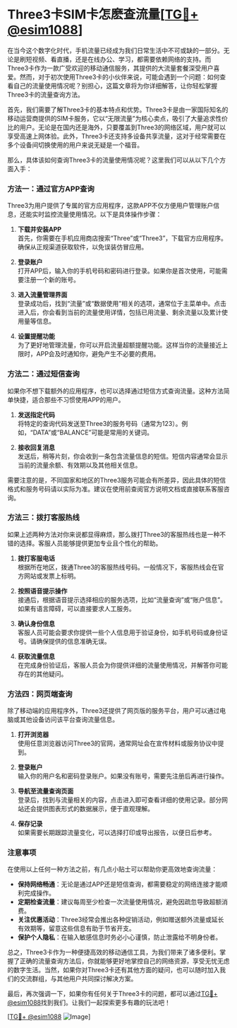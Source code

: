 # Three3卡SIM卡怎麽查流量[[TG💪+ @esim1088](https://t.me/s/esim1088)]

在当今这个数字化时代，手机流量已经成为我们日常生活中不可或缺的一部分。无论是刷短视频、看直播，还是在线办公、学习，都需要依赖网络的支持。而Three3卡作为一款广受欢迎的移动通信服务，其提供的大流量套餐深受用户喜爱。然而，对于初次使用Three3卡的小伙伴来说，可能会遇到一个问题：如何查看自己的流量使用情况呢？别担心，这篇文章将为你详细解答，让你轻松掌握Three3卡的流量查询方法。

首先，我们需要了解Three3卡的基本特点和优势。Three3卡是由一家国际知名的移动运营商提供的SIM卡服务，它以“无限流量”为核心卖点，吸引了大量追求性价比的用户。无论是在国内还是海外，只要覆盖到Three3的网络区域，用户就可以享受高速上网体验。此外，Three3卡还支持多设备共享流量，这对于经常需要在多个设备间切换使用的用户来说无疑是一个福音。

那么，具体该如何查询Three3卡的流量使用情况呢？这里我们可以从以下几个方面入手：

### 方法一：通过官方APP查询

Three3为用户提供了专属的官方应用程序，这款APP不仅方便用户管理账户信息，还能实时监控流量使用情况。以下是具体操作步骤：

1. **下载并安装APP**  
   首先，你需要在手机应用商店搜索“Three”或“Three3”，下载官方应用程序。确保从正规渠道获取软件，以免误装仿冒应用。

2. **登录账户**  
   打开APP后，输入你的手机号码和密码进行登录。如果你是首次使用，可能需要注册一个新的账号。

3. **进入流量管理界面**  
   登录成功后，找到“流量”或“数据使用”相关的选项，通常位于主菜单中。点击进入后，你会看到当前的流量使用详情，包括已用流量、剩余流量以及累计使用量等信息。

4. **设置提醒功能**  
   为了更好地管理流量，你可以开启流量超额提醒功能。这样当你的流量接近上限时，APP会及时通知你，避免产生不必要的费用。

### 方法二：通过短信查询

如果你不想下载额外的应用程序，也可以选择通过短信方式查询流量。这种方法简单快捷，适合那些不习惯使用APP的用户。

1. **发送指定代码**  
   将特定的查询代码发送至Three3的服务号码（通常为123）。例如，“DATA”或“BALANCE”可能是常用的关键词。

2. **接收回复消息**  
   发送后，稍等片刻，你会收到一条包含流量信息的短信。短信内容通常会显示当前的流量余额、有效期以及其他相关信息。

需要注意的是，不同国家和地区的Three3服务可能会有所差异，因此具体的短信格式和服务号码请以实际为准。建议在使用前查阅官方说明文档或直接联系客服咨询。

### 方法三：拨打客服热线

如果上述两种方法对你来说都显得麻烦，那么拨打Three3的客服热线也是一种不错的选择。客服人员能够提供更加专业且个性化的帮助。

1. **拨打客服电话**  
   根据所在地区，拨通Three3的客服热线号码。一般情况下，客服热线会在官方网站或发票上标明。

2. **按照语音提示操作**  
   接通后，根据语音提示选择相应的服务选项，比如“流量查询”或“账户信息”。如果有语言障碍，可以直接要求人工服务。

3. **确认身份信息**  
   客服人员可能会要求你提供一些个人信息用于验证身份，如手机号码或身份证号。请确保提供的信息准确无误。

4. **获取流量信息**  
   在完成身份验证后，客服人员会为你提供详细的流量使用情况，并解答你可能存在的其他疑问。

### 方法四：网页端查询

除了移动端的应用程序外，Three3还提供了网页版的服务平台，用户可以通过电脑或其他设备访问该平台查询流量信息。

1. **打开浏览器**  
   使用任意浏览器访问Three3的官网，通常网址会在宣传材料或服务协议中提到。

2. **登录账户**  
   输入你的用户名和密码登录账户。如果没有账号，需要先注册后再进行操作。

3. **导航至流量查询页面**  
   登录后，找到与流量相关的内容，点击进入即可查看详细的使用记录。部分网站还会提供图表形式的数据展示，便于直观理解。

4. **保存记录**  
   如果需要长期跟踪流量变化，可以选择打印或导出报告，以便日后参考。

### 注意事项

在使用以上任何一种方法之前，有几点小贴士可以帮助你更高效地查询流量：

- **保持网络畅通**：无论是通过APP还是短信查询，都需要稳定的网络连接才能顺利完成操作。
- **定期检查流量**：建议每周至少检查一次流量使用情况，避免因疏忽导致超额消费。
- **关注优惠活动**：Three3经常会推出各种促销活动，例如赠送额外流量或延长有效期等，留意这些信息有助于节省开支。
- **保护个人隐私**：在输入敏感信息时务必小心谨慎，防止泄露给不明身份者。

总之，Three3卡作为一种便捷高效的移动通信工具，为我们带来了诸多便利。掌握了正确的流量查询方法后，你就能够更好地掌控自己的网络资源，享受无忧无虑的数字生活。当然，如果你对Three3卡还有其他方面的疑问，也可以随时加入我们的交流群组，与其他用户共同探讨解决方案。

最后，再次强调一下，如果你有任何关于Three3卡的问题，都可以通过[TG💪+ @esim1088](https://t.me/s/esim1088)找到我们。让我们一起探索更多有趣的玩法吧！

[[TG💪+ @esim1088](https://t.me/s/esim1088) ![Image](https://i.postimg.cc/4NQfJmqS/Snipaste-2025-05-13-00-14-12.png)]